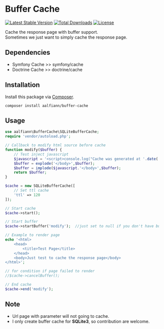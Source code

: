 # Buffer Cache

[![Latest Stable Version](https://img.shields.io/packagist/v/aalfiann/buffer-cache.svg)](https://packagist.org/packages/aalfiann/buffer-cache)
[![Total Downloads](https://img.shields.io/packagist/dt/aalfiann/buffer-cache.svg)](https://packagist.org/packages/aalfiann/buffer-cache)
[![License](https://img.shields.io/packagist/l/aalfiann/buffer-cache.svg)](https://github.com/aalfiann/buffer-cache/blob/HEAD/LICENSE.md)

Cache the response page with buffer support.  
Sometimes we just want to simply cache the response page.

## Dependencies
- Symfony Cache >> symfony/cache
- Doctrine Cache >> doctrine/cache

## Installation

Install this package via [Composer](https://getcomposer.org/).
```
composer install aalfiann/buffer-cache
```

## Usage
```php
use aalfiann\BufferCache\SQLiteBufferCache;
require 'vendor/autoload.php';

// Callback to modify html source before cache
function modify($buffer) {
    // Test inject javascript
    $javascript = '<script>console.log("Cache was generated at '.date('Y-m-d H:i:s').'")</script>';
    $buffer = explode('</body>',$buffer);
    $buffer = implode($javascript.'</body>',$buffer);
    return $buffer;
}

$cache = new SQLiteBufferCache([
    // Set ttl cache
    'ttl' => 120
]);

// Start cache
$cache->start();

// Start buffer
$cache->startBuffer('modify');  //just set to null if you don't have buffer callback

// Example to render page
echo '<html>
    <head>
        <title>Test Page</title>
    </head>
    <body>Just test to cache the response page</body>
</html>';

// for condition if page failed to render
//$cache->cancelBuffer();

// End cache
$cache->end('modify');
```

## Note
- Url page with parameter will not going to cache.
- I only create buffer cache for **SQLite3**, so contribution are welcome.